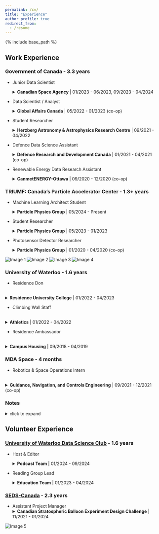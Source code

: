 ```yaml
---
permalink: /cv/
title: "Experience"
author_profile: true
redirect_from:
  - /resume
---
```


{% include base_path %}

<style>
details {
  margin-bottom: 1em;
}

summary {
  cursor: pointer;
}

details[open] summary {
  margin-bottom: 0.5em;
}

details p,
details ul {
  margin: 0 0 0.5em 1em;
}

summary strong {
  font-weight: bold;
}

summary span {
  font-weight: normal;
}
</style>

## Work Experience

### Government of Canada - 3.3 years

* Junior Data Scientist <br>
  <details>
    <summary> <strong>Canadian Space Agency</strong> | <span>01/2023 - 06/2023, 09/2023 - 04/2024</span></summary>
    <p>
    [Worked as an IT-01]

    Was part of the Data and Emerging Technologies team working on various open science initiatives.</p>
    <ul>
      <li>Created computer vision algorithms in <strong>Python</strong> to perform quality analysis of digitization and feature extraction on millions of ionogram films from the Alouette and ISIS satellite missions, for which my team was given the top Government of Canada data award.</li>
      <li>Sped up Alouette data pipeline 9x by implementing <strong>Keras</strong> Optical Character Recognition (OCR) processing on <strong>GPUs</strong> using <strong>CUDA</strong>.</li>
      <li>Spearheaded effort to create agency-wide bilateral MOU tracker dashboard on <strong>PowerBI</strong>.</li>
      <li>Contributing to both the data strategy working group and options analysis for modern data lakehouse infrastructure solutions for institutional & scientific data repositories.</li>
      <li>Chosen to be an official mentor and judge for the 2023 Space Apps Challenge.</li>
    </ul>
  </details>

* Data Scientist / Analyst  <br>
  <details>
    <summary> <strong>Global Affairs Canada</strong> | <span>05/2022 - 01/2023 (co-op)</span></summary>
    <p>
    [Started as co-op student and was then promoted to EC-04] 

    Made models and visualizations to enhance data-driven decision-making on various files in the Asia Pacific Branch and in support of the Centre for China Policy Research and Coherence.</p>
    <ul>
      <li>Used <strong>Python</strong> to fine-tune <strong>GPT-3</strong> and used GPT-3 <strong>embeddings</strong> for a variety of national security projects including Retrieval Augmented Generation (<strong>RAG</strong>) to aid with text summarization and grounded question answering using reports from missions abroad.</li>
      <li>Investigated correlation between the amount of Chinese economic exposure a country has and variables such as their voting trends in the United Nations using <strong>Python</strong> and <strong>PowerBI</strong> dashboards.</li>
      <li>Used <strong>R</strong> for timeseries forecasting of budget use of diplomatic missions abroad.</li>
    </ul>
  </details>

* Student Researcher  <br>
  <details>
    <summary> <strong>Herzberg Astronomy & Astrophysics Research Centre</strong> | <span>09/2021 - 04/2022</span></summary>
    <p>
    [Part of the NSERC-CREATE New Technologies for Canadian Observatories Training Program]

    Applied machine learning techniques in <strong>Python</strong>, using <strong>Keras</strong>, to astronomy data processing.</p>
    <ul>
      <li>Successfully trained a convolutional neural network to select the best stars for point spread function (PSF) creation, taking only 6% the time of the existing method.</li>
      <li>Begun development of a convolutional neural network to discover new icy minor planets past Neptune using data from the Outer Solar System Origins Survey.</li>
    </ul>
  </details> 

* Defence Data Science Assistant  <br>
  <details>
    <summary> <strong>Defence Research and Development Canada</strong> | <span>01/2021 - 04/2021 (co-op)</span></summary>
    <p>Was part of the Joint Targeting group in the Center for Operational Research and Analysis.</p>
    <ul>
      <li>Developed machine learning binary tree classifiers as well PageRank-like algorithms in <strong>Python</strong> and <strong>Sklearn</strong> to produce a novel way of analyzing Twitter API data for Open Source Intelligence.</li>
      <li>Team Canada member for US Joint Special Operations Command 2021 Data Challenge, worked on Arabic OCR and tracking Bitcoin transactions for anti-money laundering efforts. I was one of the presenters and our team won the best presentation award out of 22 teams.</li>
    </ul>
  </details> 

* Renewable Energy Data Research Assistant  <br>
  <details>
    <summary> <strong>CanmetENERGY-Ottawa</strong> | <span>09/2020 - 12/2020 (co-op)</span></summary>
    <p>Worked on Remote Community Renewable Energy Analysis and Mapping project to bring renewable energy to Canadian northern and remote communities.</p>
    <ul>
      <li>Automated running existing simulations that utilize historical meteorological data to model potential renewable energy generation and GHG reductions for ~200 off-grid communities in Canada in <strong>Python</strong>.</li>
      <li>Generated capacity and cost estimates to transition individual communities off diesel, and compiled these results for some of the first Canada-wide estimates.</li>
      <li>Created interactive visualization of results for policymakers using <strong>Tableau</strong> (learn more and see my first dashboard <a href="https://natural-resources.canada.ca/energy/offices-labs/canmet/ottawa-research-centre/northern-and-remote-energy/renewable-energy-for-the-north/23559#:~:text=Figure%202%3A%20Aggregated%20analysis%20output%20indicating%20diesel%20reduction%20potential%20across%20multiple%20communities%20under%20a%2010%25%20wind%20energy%20penetration%20scenario">here</a>).</li>
    </ul>
  </details>


### TRIUMF: Canada’s Particle Accelerator Center - 1.3+ years

* Machine Learning Architect Student  <br>
  <details>
    <summary> <strong>Particle Physics Group</strong> | <span>05/2024 - Present</span></summary>
    <p>Continuing my work with the ALPHA collaboration (see position below).</p>
    <ul>
      <li>Together with another student, we have improved the model to reconstruct the vertical position (z) of antimatter annihilation events in ALPHA-g with to a precision twice as good as the conventional method and near-zero bias (on simulation) and extended the work to predict the full set of cartesian coordinates (x,y,z) as well.</li>
      <li>Currently working on paper to publish results.</li>
    </ul>
  </details>

* Student Researcher  <br>
  <details>
    <summary> <strong>Particle Physics Group</strong> | <span>05/2023 - 01/2023</span></summary>
    <p>Joined Antihydrogen Laser PHysics Apparatus (ALPHA), the leading antimatter collaboration at CERN as part of the Azuma Fellowship and then stayed on to work on a similar project for Super-Kamiokande Tokai to Kamioka (T2K) neutrino experiment.</p>
    <ul>
      <li>Designed and trained PointNet-like models in <strong>PyTorch</strong> to do regression to reconstruct the vertical position of antimatter annihilation events in the ALPHA-g detector based on Monte Carlo simulations.</li>
      <li>Presenting the above project led me to winning the Canadian Astroparticle Summer Student Talk Competition and being awarded best Particle Physics talk at Canadian Conference for Undergraduate Women in Physics.</li>
      <li>Participated in shift work for the ALPHA-2 experiment for 2 months which largely involved running physics experiments from the control room and doing real-time data analysis at CERN.</li>
      <li>Then continued in the fall part-time in the fall to work on a similar project for T2K and having my first introduction to more high performance computing using <strong>multi-GPU</strong> training on our national compute cluster.</li>
    </ul>
  </details> 

* Photosensor Detector Researcher  <br>
  <details>
    <summary> <strong>Particle Physics Group</strong> | <span>01/2020 - 04/2020 (co-op)</span></summary>
    <p>Contributed to detector development for Hyper-Kamiokande, a next-generation neutrino observatory.</p>
    <ul>
      <li>Prototyped a novel neutrino photosensor detector (multi-PMT module) by assembling and testing in the lab, then refining design in SolidWorks, as well as 3D printing and 3D scanning new parts.</li>
      <li>Used <strong>Python</strong> and <strong>C++</strong> to analyze and visualize detector data to detector efficiency.</li>
    </ul>
  </details>

<img src="../../images/TRIUMF_work2.jpg" alt="Image 1" style="max-width: 42%; display: inline-block;">
<img src="../../images/CERN_work1.jpg" alt="Image 2" style="max-width: 55%; display: inline-block;">

<img src="../../images/CERN_work2.jpg" alt="Image 3" style="max-width: 47%; display: inline-block;">
<img src="../../images/CERN_work3.jpeg" alt="Image 4" style="max-width: 47%; display: inline-block;">

### University of Waterloo - 1.6 years

* Residence Don 
 <br>
  <details>
    <summary> <strong>Residence University College</strong> | <span>01/2022 - 04/2023</span></summary>
    <p>As a don, I lived in residence at a small college and engaged in various tasks to help make students' university experience as good as possible.</p>
    <ul>
      <li>Was directly responsible for the 19 students on my floor and we won the floor of the year award.</li>
      <li>Patrolled the entire college and responded to emergencies (medical, mental health, etc.) when on duty.</li>
      <li>Provided support to students and resolved conflicts among residents.</li>
      <li>Planned residence-wide events and captained the college intramural team.</li>
    </ul>
  </details>


* Climbing Wall Staff 
 <br>
  <details>
    <summary> <strong>Athletics</strong> | <span>01/2022 - 04/2022</span></summary>
    <p>Helped run the climbing wall and take care of the equipment.</p>
  </details>

* Residence Ambassador 
 <br>
  <details>
    <summary> <strong>Campus Housing</strong> | <span>09/2018 - 04/2019</span></summary>
    <p>Gave tours of residence to prospective students.</p>
  </details>


### MDA Space - 4 months

* Robotics & Space Operations Intern
 <br>
  <details>
    <summary> <strong>Guidance, Navigation, and Controls Engineering</strong> | <span>09/2021 - 12/2021 (co-op)</span></summary>
    <p>Worked on artificial intelligence algorithms to use on Canadarm2 and potentially Canadarm3.</p>
    <ul>
      <li>Further developed anomaly detection and fault diagnosis programs to run more efficiently using <strong>Python</strong> and <strong>Keras</strong>, trained on both <strong>MATLAB</strong> simulations and real flight data from Canadarm2.</li>
    </ul>
  </details>


### Notes
  <details>
    <summary>click to expand</summary>
    <ul>
      <li>Most of this work experience was gained through the University of Waterloo co-op program, where we would alternate between school and work each 4 months for throughout our degree.</li>
      <li>You can learn more about my co-op work experiences through an <a href="https://uwaterloo.ca/co-operative-education/blog/post/co-op-time-try-things">article</a> the University of Waterloo co-op program wrote about me.</li>
      <li>Pretty much all of my technical roles (Government of Canada, TRIUMF, MDA) heavily involved <strong>Python</strong> programming, version control with <strong>git</strong> (e.g. GitHub, GitLab, and both GUI's and command line tools), as well as working in <strong>Linux-like</strong> systems (e.g. Linux).</li>
      <li>I then also worked for my University directly during most of my in-person school terms.</li>
      <li>Also note that so far, most of my non co-op term work has been part-time as I was juggling classes at the same time and for my role at the Canadian Space Agency I took a couple of months off in the summer to pursue research abroad at CERN.</li>
    </ul>
  </details>

## Volunteer Experience

### [University of Waterloo Data Science Club](https://www.uwdatascience.ca/) - 1.6 years
* Host & Editor <br>
  <details>
    <summary> <strong>Podcast Team</strong> | <span>01/2024 - 09/2024</span></summary>
    <p>Listen to our podcast, The Data Den, almost everywhere you find podcasts including <a href="https://open.spotify.com/show/4iWipypyDClyRHM47JIMzg">Spotify</a>.</p>
    <ul>
      <li>Edited podcasts with guests from OpenAI and Weights & Biases.</li>
      <li>Hosted podcasts with guests from Cohere and Google DeepMind.</li>
    </ul>
  </details>

* Reading Group Lead <br>
  <details>
    <summary> <strong>Education Team</strong> | <span>01/2023 - 04/2024</span></summary>
    <p>Learned loads about data science by helping to make the topics more accessible to other students.</p>
    <ul>
      <li>Co-led the reading group for four terms, where we focused specifically on Large Language Models (LLMs) for all <a href="https://www.youtube.com/watch?v=jU84dgcRVbs">sessions</a> during one term.</li>
      <li>Co-ran <a href="https://www.youtube.com/watch?v=d33B81bMPVc&list=PLIb-eoNx9CWuXaOmOtVv0SV3swhkka2UV&index=6">workshop</a> on Transformers and LLM APIs in collaboration with Cohere.</li>
      <li>Wrote a data science <a href="https://medium.com/@waterloodatascience/can-artificial-intelligence-bots-sail-better-than-humans-e24ae73b2097">blog</a> for the club’s Medium page.</li>
    </ul>
  </details> 

###  [SEDS-Canada](https://seds.ca/can-sbx/) - 2.3 years


* Assistant Project Manager<br>
  <details>
    <summary> <strong>Canadian Stratospheric Balloon Experiment Design Challenge</strong> | <span>11/2021 - 01/2024</span></summary>
    <p>Assisting with logistics for students to fly experiment payloads on high-altitude balloons.</p>
    <ul>
      <li> Provided feedback for proposals and design reviews and answered applicant questions <a href="https://www.youtube.com/watch?v=e3wBFYSiCDE">live</a>.</li>
      <li>Organized and hosted <a href="https://www.youtube.com/watch?v=UZWWjCbwOdk">live</a> post-flight student presentations.</li>
      <li>Was liasion between student teams and the Canadian Space Agency.</li>
      <li>Led revamping of application process to diversify and increase number of applicant teams to record level.</li>
    </ul>
  </details>


<img src="../../images/seds.jpg" alt="Image 5" style="max-width: 100%; display: inline-block;">